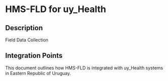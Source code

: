 # HMS-FLD for uy_Health

## Description

Field Data Collection

## Integration Points

This document outlines how HMS-FLD is integrated with uy_Health systems in Eastern Republic of Uruguay.
